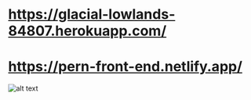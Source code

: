 # https://glacial-lowlands-84807.herokuapp.com/

# https://pern-front-end.netlify.app/


![alt text](https://i.imgur.com/hNne4AG.png)

